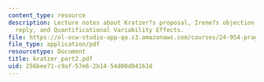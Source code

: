 ```yaml
---
content_type: resource
description: Lecture notes about Kratzer?s proposal, Irene?s objection, Angelika?s
  reply, and Quantificational Variability Effects.
file: https://ol-ocw-studio-app-qa.s3.amazonaws.com/courses/24-954-pragmatics-in-linguistic-theory-fall-2006/256bee71c9af57e62b1454d00d04161d_kratzer_part2.pdf
file_type: application/pdf
resourcetype: Document
title: kratzer_part2.pdf
uid: 256bee71-c9af-57e6-2b14-54d00d04161d
---
```

